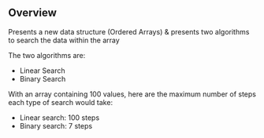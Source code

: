 ## Overview

Presents a new data structure (Ordered Arrays) & presents two algorithms to search the data within the array

The two algorithms are:

- Linear Search
- Binary Search

With an array containing 100 values, here are the maximum number of steps
each type of search would take:

- Linear search: 100 steps
- Binary search: 7 steps
